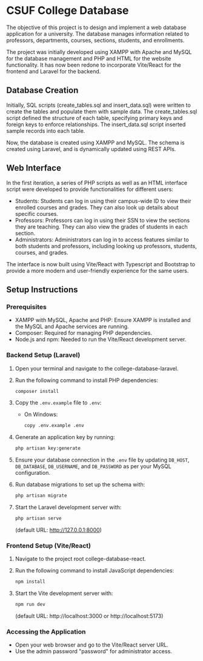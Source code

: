 # CSUF College Database
The objective of this project is to design and implement a web database application for a university. The database manages information related to professors, departments, courses, sections, students, and enrollments.

The project was initially developed using XAMPP with Apache and MySQL for the database management and PHP and HTML for the website functionality. It has now been redone to incorporate Vite/React for the frontend and Laravel for the backend.

## Database Creation
Initially, SQL scripts (create_tables.sql and insert_data.sql) were written to create the tables and populate them with sample data. The create_tables.sql script defined the structure of each table, specifying primary keys and foreign keys to enforce relationships. The insert_data.sql script inserted sample records into each table.

Now, the database is created using XAMPP and MySQL. The schema is created using Laravel, and is dynamically updated using REST APIs.


## Web Interface
In the first iteration, a series of PHP scripts as well as an HTML interface script were developed to provide functionalities for different users:
- Students: Students can log in using their campus-wide ID to view their enrolled courses and grades. They can also look up details about specific courses.
- Professors: Professors can log in using their SSN to view the sections they are teaching. They can also view the grades of students in each section.
- Administrators: Administrators can log in to access features similar to both students and professors, including looking up professors, students, courses, and grades.

The interface is now built using Vite/React with Typescript and Bootstrap to provide a more modern and user-friendly experience for the same users.

## Setup Instructions

### Prerequisites
- XAMPP with MySQL, Apache and PHP: Ensure XAMPP is installed and the MySQL and Apache services are running.
- Composer: Required for managing PHP dependencies.
- Node.js and npm: Needed to run the Vite/React development server.


### Backend Setup (Laravel)
1. Open your terminal and navigate to the college-database-laravel.
   
3. Run the following command to install PHP dependencies:
   ```bash
   composer install
   ```
   
4. Copy the `.env.example` file to `.env`:
   - On Windows:
     ```bash
     copy .env.example .env
     ```
     
5. Generate an application key by running:
   ```bash
   php artisan key:generate
   ```
   
6. Ensure your database connection in the `.env` file by updating `DB_HOST`, `DB_DATABASE`, `DB_USERNAME`, and `DB_PASSWORD` as per your MySQL configuration.
   
8. Run database migrations to set up the schema with:
   ```bash
   php artisan migrate
   ```
   
9. Start the Laravel development server with:
   ```bash
   php artisan serve
   ```
   (default URL: http://127.0.0.1:8000)

### Frontend Setup (Vite/React)
1. Navigate to the project root college-database-react.
   
3. Run the following command to install JavaScript dependencies:
   ```bash
   npm install
   ```
   
4. Start the Vite development server with:
   ```bash
   npm run dev
   ```
   (default URL: http://localhost:3000 or http://localhost:5173)

### Accessing the Application
- Open your web browser and go to the Vite/React server URL.
- Use the admin password "password" for administrator access.
